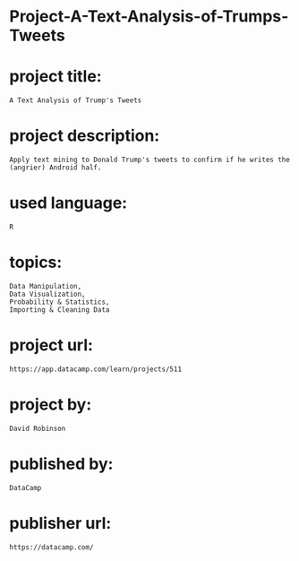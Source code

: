 # Project-A-Text-Analysis-of-Trumps-Tweets

# project title:

    A Text Analysis of Trump's Tweets

# project description:

    Apply text mining to Donald Trump's tweets to confirm if he writes the (angrier) Android half.

# used language:

    R

# topics:

    Data Manipulation,
    Data Visualization,
    Probability & Statistics,
    Importing & Cleaning Data

# project url:

    https://app.datacamp.com/learn/projects/511

# project by:

    David Robinson

# published by:

    DataCamp

# publisher url:

    https://datacamp.com/
